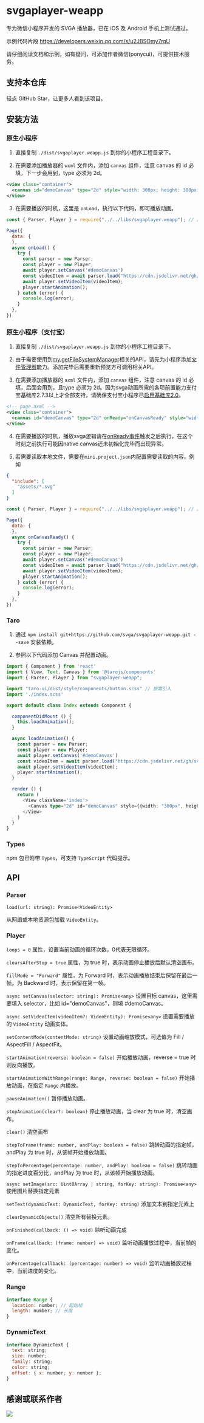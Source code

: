 # svgaplayer-weapp

专为微信小程序开发的 SVGA 播放器，已在 iOS 及 Android 手机上测试通过。

示例代码片段 https://developers.weixin.qq.com/s/u2JBSOmy7rqU

请仔细阅读文档和示例，如有疑问，可添加作者微信(ponycui)，可提供技术服务。

## 支持本仓库

轻点 GitHub Star，让更多人看到该项目。

## 安装方法

### 原生小程序

1. 直接复制 `./dist/svgaplayer.weapp.js` 到你的小程序工程目录下。

2. 在需要添加播放器的 `wxml` 文件内，添加 `canvas` 组件，注意 canvas 的 id 必填，下一步会用到，type 必须为 2d。

```xml
<view class="container">
  <canvas id="demoCanvas" type="2d" style="width: 300px; height: 300px; background-color: black"></canvas>
</view>
```

3. 在需要播放的时机，这里是 `onLoad`，执行以下代码，即可播放动画。

```js
const { Parser, Player } = require("../../libs/svgaplayer.weapp"); // 此处替换为 svgaplayer.weapp.js 放置位置

Page({
  data: {
  },
  async onLoad() {
    try {
      const parser = new Parser;
      const player = new Player;
      await player.setCanvas('#demoCanvas')
      const videoItem = await parser.load("https://cdn.jsdelivr.net/gh/svga/SVGA-Samples@master/angel.svga");
      await player.setVideoItem(videoItem);
      player.startAnimation();
    } catch (error) {
      console.log(error);
    }
  },
})
```

### 原生小程序（支付宝）
1. 直接复制 `./dist/svgaplayer.weapp.js` 到你的小程序工程目录下。

2. 由于需要使用到[my.getFileSystemManager](https://opendocs.alipay.com/mini/api/0226oc)相关的API，请先为小程序添加[文件管理器](https://opendocs.alipay.com/mini/introduce/022rw2#%E6%B7%BB%E5%8A%A0%E8%83%BD%E5%8A%9B)能力。添加完毕后需要重新预览方可调用相关API。

3. 在需要添加播放器的 `axml` 文件内，添加 `canvas` 组件，注意 canvas 的 id 必填，后面会用到，且type 必须为 2d。因为svga动画所需的各项前置能力支付宝基础库2.7.3以上才全部支持，请确保支付宝小程序已[启用基础库2.0](https://opendocs.alipay.com/mini/framework/lib-upgrade-v2)。

```xml
<!-- page.axml -->
<view class="container">
  <canvas id="demoCanvas" type="2d" onReady="onCanvasReady" style="width: 300px; height: 300px; background-color: black"></canvas>
</view>
```

4. 在需要播放的时机，播放svga逻辑请在[onReady事件](https://opendocs.alipay.com/mini/component/canvas)触发之后执行，在这个时刻之前执行可能因native canvas还未初始化完毕而出现异常。

5. 若需要读取本地文件，需要在`mini.project.json`内配置需要读取的内容。例如
```json
{
  "include": [
    "assets/*.svg"
  ]
}
```

```js
const { Parser, Player } = require("../../libs/svgaplayer.weapp"); // 此处替换为 svgaplayer.weapp.js 放置位置

Page({
  data: {
  },
  async onCanvasReady() {
    try {
      const parser = new Parser;
      const player = new Player;
      await player.setCanvas('#demoCanvas')
      const videoItem = await parser.load("https://cdn.jsdelivr.net/gh/svga/SVGA-Samples@master/angel.svga");
      await player.setVideoItem(videoItem);
      player.startAnimation();
    } catch (error) {
      console.log(error);
    }
  },
})
```

### Taro

1. 通过 `npm install git+https://github.com/svga/svgaplayer-weapp.git --save` 安装依赖。

2. 参照以下代码添加 Canvas 并配置动画。

```typescript
import { Component } from 'react'
import { View, Text, Canvas } from '@tarojs/components'
import { Parser, Player } from "svgaplayer-weapp";

import "taro-ui/dist/style/components/button.scss" // 按需引入
import './index.scss'

export default class Index extends Component {

  componentDidMount () {
    this.loadAnimation();
  }

  async loadAnimation() {
    const parser = new Parser;
    const player = new Player;
    await player.setCanvas('#demoCanvas')
    const videoItem = await parser.load("https://cdn.jsdelivr.net/gh/svga/SVGA-Samples@master/angel.svga");
    await player.setVideoItem(videoItem);
    player.startAnimation();
  }

  render () {
    return (
      <View className='index'>
        <Canvas type="2d" id="demoCanvas" style={{width: "300px", height: "300px", backgroundColor: "black"}} />
      </View>
    )
  }
}
```

### Types

npm 包已附带 `Types`，可支持 `TypeScript` 代码提示。

## API

### Parser

`load(url: string): Promise<VideoEntity>`

从网络或本地资源包加载 `VideoEntity`。

### Player

`loops = 0`
属性，设置当前动画的循环次数，0代表无限循环。

`clearsAfterStop = true`
属性，为 true 时，表示动画停止播放后默认清空画布。

`fillMode = "Forward"`
属性，为 Forward 时，表示动画播放结束后保留在最后一帧。为 Backward 时，表示保留在第一帧。

`async setCanvas(selector: string): Promise<any>`
设置目标 canvas，这里需要填入 selector，比如 id="demoCanvas"，则填 #demoCanvas。

`async setVideoItem(videoItem?: VideoEntity): Promise<any>`
设置需要播放的 `VideoEntity` 动画实体。

`setContentMode(contentMode: string)`
设置动画缩放模式，可选值为 Fill / AspectFill / AspectFit。

`startAnimation(reverse: boolean = false)`
开始播放动画，reverse = true 时则反向播放。

`startAnimationWithRange(range: Range, reverse: boolean = false)`
开始播放动画，在指定 `Range` 内播放。

`pauseAnimation()`
暂停播放动画。

`stopAnimation(clear?: boolean)`
停止播放动画，当 clear 为 true 时，清空画布。

`clear()`
清空画布

`stepToFrame(frame: number, andPlay: boolean = false)`
跳转动画的指定帧，andPlay 为 true 时，从该帧开始播放动画。

`stepToPercentage(percentage: number, andPlay: boolean = false)`
跳转动画的指定进度百分比，andPlay 为 true 时，从该帧开始播放动画。

`async setImage(src: Uint8Array | string, forKey: string): Promise<any>`
使用图片替换指定元素

`setText(dynamicText: DynamicText, forKey: string)`
添加文本到指定元素上

`clearDynamicObjects()`
清空所有替换元素。

`onFinished(callback: () => void)`
监听动画完成

`onFrame(callback: (frame: number) => void)`
监听动画播放过程中，当前帧的变化。

`onPercentage(callback: (percentage: number) => void)`
监听动画播放过程中，当前进度的变化。

### Range

```js
interface Range {
  location: number; // 起始帧
  length: number; // 长度
}
```

### DynamicText

```js
interface DynamicText {
  text: string;
  size: number;
  family: string;
  color: string;
  offset: { x: number; y: number };
}
```

## 感谢或联系作者

![](https://cdn.jsdelivr.net/gh/PonyCui/ponycui.github.io@master/contact.png)
